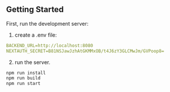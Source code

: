 ## Getting Started

First, run the development server:
1. create a .env file:
```yaml
BACKEND_URL=http://localhost:8080
NEXTAUTH_SECRET=B81NSJawJzhAtGKMMxOB/t4J6zY3GLCMwJm/GVPoop8=
```
2. run the server.
```bash
npm run install
npm run build
npm run start
```
